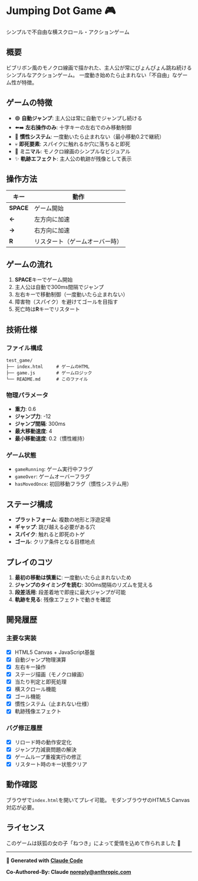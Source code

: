 # Jumping Dot Game 🎮

シンプルで不自由な横スクロール・アクションゲーム

## 概要

ビブリボン風のモノクロ線画で描かれた、主人公が常にぴょんぴょん跳ね続けるシンプルなアクションゲーム。
一度動き始めたら止まれない「不自由」なゲーム性が特徴。

## ゲームの特徴

- 🟢 **自動ジャンプ**: 主人公は常に自動でジャンプし続ける
- ⬅️➡️ **左右操作のみ**: 十字キーの左右でのみ移動制御
- 🚫 **慣性システム**: 一度動いたら止まれない（最小移動0.2で継続）
- 💀 **即死要素**: スパイクに触れるか穴に落ちると即死
- 🎨 **ミニマル**: モノクロ線画のシンプルなビジュアル
- ✨ **軌跡エフェクト**: 主人公の軌跡が残像として表示

## 操作方法

| キー | 動作 |
|------|------|
| **SPACE** | ゲーム開始 |
| **←** | 左方向に加速 |
| **→** | 右方向に加速 |
| **R** | リスタート（ゲームオーバー時） |

## ゲームの流れ

1. **SPACE**キーでゲーム開始
2. 主人公は自動で300ms間隔でジャンプ
3. 左右キーで移動制御（一度動いたら止まれない）
4. 障害物（スパイク）を避けてゴールを目指す
5. 死亡時は**R**キーでリスタート

## 技術仕様

### ファイル構成
```
test_game/
├── index.html     # ゲームのHTML
├── game.js        # ゲームロジック
└── README.md      # このファイル
```

### 物理パラメータ
- **重力**: 0.6
- **ジャンプ力**: -12
- **ジャンプ間隔**: 300ms
- **最大移動速度**: 4
- **最小移動速度**: 0.2（慣性維持）

### ゲーム状態
- `gameRunning`: ゲーム実行中フラグ
- `gameOver`: ゲームオーバーフラグ
- `hasMovedOnce`: 初回移動フラグ（慣性システム用）

## ステージ構成

- **プラットフォーム**: 複数の地形と浮遊足場
- **ギャップ**: 跳び越える必要がある穴
- **スパイク**: 触れると即死のトゲ
- **ゴール**: クリア条件となる目標地点

## プレイのコツ

1. **最初の移動は慎重に**: 一度動いたら止まれないため
2. **ジャンプのタイミングを読む**: 300ms間隔のリズムを覚える
3. **段差活用**: 段差着地で即座に最大ジャンプが可能
4. **軌跡を見る**: 残像エフェクトで動きを確認

## 開発履歴

### 主要な実装
- [x] HTML5 Canvas + JavaScript基盤
- [x] 自動ジャンプ物理演算
- [x] 左右キー操作
- [x] ステージ描画（モノクロ線画）
- [x] 当たり判定と即死処理
- [x] 横スクロール機能
- [x] ゴール機能
- [x] 慣性システム（止まれない仕様）
- [x] 軌跡残像エフェクト

### バグ修正履歴
- [x] リロード時の動作安定化
- [x] ジャンプ力減衰問題の解決
- [x] ゲームループ重複実行の修正
- [x] リスタート時のキー状態クリア

## 動作確認

ブラウザで`index.html`を開いてプレイ可能。
モダンブラウザのHTML5 Canvas対応が必要。

## ライセンス

このゲームは妖狐の女の子「ねつき」によって愛情を込めて作られました 🦊

---

**🤖 Generated with [Claude Code](https://claude.ai/code)**

**Co-Authored-By: Claude <noreply@anthropic.com>**